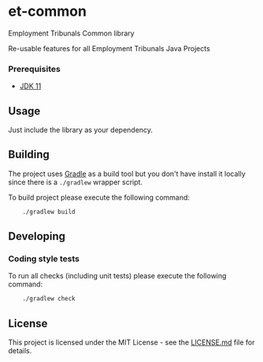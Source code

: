 # et-common
Employment Tribunals Common library

Re-usable features for all Employment Tribunals Java Projects

### Prerequisites

- [JDK 11](https://www.oracle.com/java)

## Usage

Just include the library as your dependency. 

## Building

The project uses [Gradle](https://gradle.org) as a build tool but you don't have install it locally since there is a
`./gradlew` wrapper script.  

To build project please execute the following command:

```bash
    ./gradlew build
```

## Developing

### Coding style tests

To run all checks (including unit tests) please execute the following command:

```bash
    ./gradlew check
```

## License

This project is licensed under the MIT License - see the [LICENSE.md](LICENSE.md) file for details.

